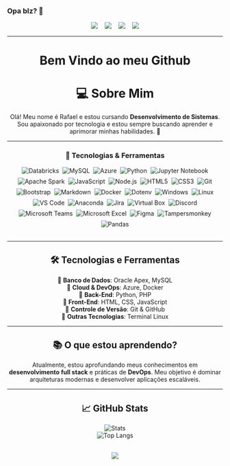 ### Opa blz? 👋
<div id="toc" align="center">
  <img src="https://api.visitorbadge.io/api/VisitorHit?user=rafafrd&repo=github-visitors-badge&label=%F0%9F%91%80%20VISITORS&countColor=%23F3F8FF&labelColor=black"  />
  &nbsp;&nbsp;
  <img src="https://img.shields.io/github/followers/rafafrd?style=for-the-badge&label=%F0%9F%91%A5%20Followers&labelColor=black&color=%23E26EE5" />
  &nbsp;&nbsp;
  <img src="https://img.shields.io/badge/dynamic/json?label=%F0%9F%93%A6%20REPOSITORIES&labelColor=black&color=%237E30E1&style=for-the-badge&query=public_repos&url=https://api.github.com/users/rafafrd" />
  &nbsp;&nbsp;
  <img src="https://img.shields.io/github/stars/rafafrd?style=for-the-badge&label=%E2%AD%90%20Stars&labelColor=black&color=%2349108B" />

---

# Bem Vindo ao meu Github

# 💻 Sobre Mim  

Olá! Meu nome é Rafael e estou cursando **Desenvolvimento de Sistemas**. Sou apaixonado por tecnologia e estou sempre buscando aprender e aprimorar minhas habilidades. 🚀  

   ---
<div align="center">
  <h3>🚀 Tecnologias & Ferramentas</h3>
  <div style="display: flex; justify-content: center; flex-wrap: wrap; gap: 8px;">
	<img src="https://img.shields.io/badge/-databricks-FF3621?logo=databricks&logoColor=white&style=for-the-badge" alt="Databricks" />
    <img src="https://img.shields.io/badge/MySQL-4479A1?style=for-the-badge&logo=mysql&logoColor=white" alt="MySQL" />
    <img src="https://img.shields.io/badge/Azure-0078D4?style=for-the-badge&logo=microsoftazure&logoColor=white" alt="Azure" />
    <img src="https://img.shields.io/badge/Python-3776AB?style=for-the-badge&logo=python&logoColor=white" alt="Python" />
    <img src="https://img.shields.io/badge/Jupyter-F37626?style=for-the-badge&logo=jupyter&logoColor=white" alt="Jupyter Notebook" />
	<img src="https://img.shields.io/badge/apache_spark-E25A1C?logo=apachespark&logoColor=white&style=for-the-badge" alt="Apache Spark" />
    <img src="https://img.shields.io/badge/JavaScript-F7DF1E?style=for-the-badge&logo=javascript&logoColor=black" alt="JavaScript" />
	<img src="https://img.shields.io/badge/Node.js-43853D?logo=node.js&logoColor=white&style=for-the-badge" alt="Node.js" />
    <img src="https://img.shields.io/badge/HTML5-E34F26?style=for-the-badge&logo=html5&logoColor=white" alt="HTML5" />
    <img src="https://img.shields.io/badge/CSS3-1572B6?style=for-the-badge&logo=css3&logoColor=white" alt="CSS3" />
    <img src="https://img.shields.io/badge/Git-F05032?style=for-the-badge&logo=git&logoColor=white" alt="Git" />
	<img src="https://img.shields.io/badge/Bootstrap-563D7C?logo=bootstrap&logoColor=white&style=for-the-badge" alt="Bootstrap" />
	<img src="https://img.shields.io/badge/Markdown-000000?logo=markdown&logoColor=white&style=for-the-badge" alt="Markdown" />
    <img src="https://img.shields.io/badge/Docker-2496ED?style=for-the-badge&logo=docker&logoColor=white" alt="Docker" />
	<img src="https://img.shields.io/badge/.ENV-ECD53F?logo=dotenv&logoColor=white&style=for-the-badge" alt="Dotenv" />
    <img src="https://img.shields.io/badge/Windows-0078D6?style=for-the-badge&logo=windows&logoColor=white" alt="Windows" />
    <img src="https://img.shields.io/badge/Linux-FCC624?style=for-the-badge&logo=linux&logoColor=black" alt="Linux" />
    <img src="https://img.shields.io/badge/VS_Code-007ACC?style=for-the-badge&logo=visualstudiocode&logoColor=white" alt="VS Code" />
    <img src="https://img.shields.io/badge/Anaconda-44A833?style=for-the-badge&logo=anaconda&logoColor=white" alt="Anaconda" />
    <img src="https://img.shields.io/badge/Jira-0052CC?style=for-the-badge&logo=jira&logoColor=white" alt="Jira" />
	<img src="https://img.shields.io/badge/VirtualBox-183A61?logo=virtualbox&logoColor=white&style=for-the-badge" alt="Virtual Box" />
	<img src="https://img.shields.io/badge/Discord-5865F2?logo=discord&logoColor=white&style=for-the-badge" alt="Discord" />
	<img src="https://img.shields.io/badge/Teams-6264A7?logo=microsoft-teams&logoColor=white&style=for-the-badge" alt="Microsoft Teams" />
	<img src="https://img.shields.io/badge/Microsoft_Excel-217346?logo=microsoft-excel&logoColor=white&style=for-the-badge" alt="Microsoft Excel" />
	<img src="https://img.shields.io/badge/figma-F24E1E?logo=figma&logoColor=white&style=for-the-badge" alt="Figma" />
	<img src="https://img.shields.io/badge/tampermonkey-00485B?logo=tampermonkey&logoColor=white&style=for-the-badge" alt="Tampersmonkey" />
	<img src="https://img.shields.io/badge/pandas-150458?logo=pandas&logoColor=white&style=for-the-badge" alt="Pandas" />
	  
  </div>
</div>
<br>

  
---
## 🛠️ Tecnologias e Ferramentas  

🔹 **Banco de Dados**: Oracle Apex, MySQL  
🔹 **Cloud & DevOps**: Azure, Docker  
🔹 **Back-End**: Python, PHP  
🔹 **Front-End**: HTML, CSS, JavaScript  
🔹 **Controle de Versão**: Git & GitHub  
🔹 **Outras Tecnologias**: Terminal Linux  

---

## 📚 O que estou aprendendo?  

Atualmente, estou aprofundando meus conhecimentos em **desenvolvimento full stack** e práticas de **DevOps**. Meu objetivo é dominar arquiteturas modernas e desenvolver aplicações escaláveis.  

---

## 📈 GitHub Stats  

![Stats](https://github-readme-stats.vercel.app/api?username=rafafrd&show_icons=true&theme=dark)  
![Top Langs](https://github-readme-stats.vercel.app/api/top-langs/?username=rafafrd&layout=compact&theme=dark)  


<br> 
<div align="center" style="margin: 0 auto; width: fit-content;">
<img src="https://media.giphy.com/media/v1.Y2lkPTc5MGI3NjExbzJ2dmN4eGNyYXZzYTlhNmtlemRpYXJubnR5MTRodWlvOWRwYno0YyZlcD12MV9naWZzX3NlYXJjaCZjdD1n/MDJ9IbxxvDUQM/giphy.gif"/>
	
<!--
**rafafrd/rafafrd** is a ✨ _special_ ✨ repository because its `README.md` (this file) appears on your GitHub profile.

Here are some ideas to get you started:

- 🔭 I’m currently working on ...
- 🌱 I’m currently learning ...
- 👯 I’m looking to collaborate on ...
- 🤔 I’m looking for help with ...
- 💬 Ask me about ...
- 📫 How to reach me: ...
- 😄 Pronouns: ...
- ⚡ Fun fact: ...
-->

